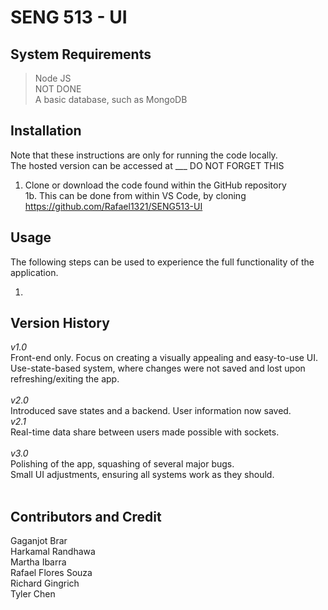 # SENG 513 - UI

## System Requirements
> Node JS </br>
> NOT DONE </br>
> A basic database, such as MongoDB

## Installation
Note that these instructions are only for running the code locally. </br>
The hosted version can be accessed at ___ DO NOT FORGET THIS </br>
1. Clone or download the code found within the GitHub repository </br>
1b. This can be done from within VS Code, by cloning https://github.com/Rafael1321/SENG513-UI </br>

## Usage
The following steps can be used to experience the full functionality of the application. </br>

1. </br>


## Version History
*v1.0* </br>
Front-end only. Focus on creating a visually appealing and easy-to-use UI. </br>
Use-state-based system, where changes were not saved and lost upon refreshing/exiting the app. </br>
</br>
*v2.0* </br>
Introduced save states and a backend. User information now saved. </br>
*v2.1* </br>
Real-time data share between users made possible with sockets. </br>
</br>
*v3.0* </br>
Polishing of the app, squashing of several major bugs.  </br>
Small UI adjustments, ensuring all systems work as they should. </br>
</br>


## Contributors and Credit
Gaganjot Brar </br>
Harkamal Randhawa </br>
Martha Ibarra </br>
Rafael Flores Souza </br>
Richard Gingrich </br>
Tyler Chen 

